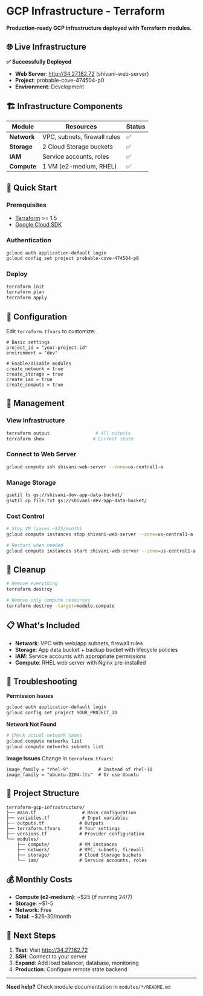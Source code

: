 # GCP Infrastructure - Terraform

**Production-ready GCP infrastructure deployed with Terraform modules.**

## 🌐 Live Infrastructure

**✅ Successfully Deployed**
- **Web Server**: http://34.27.182.72 (shivani-web-server)
- **Project**: probable-cove-474504-p0
- **Environment**: Development

## 🏗️ Infrastructure Components

| Module | Resources | Status |
|--------|-----------|--------|
| **Network** | VPC, subnets, firewall rules | ✅ |
| **Storage** | 2 Cloud Storage buckets | ✅ |
| **IAM** | Service accounts, roles | ✅ |
| **Compute** | 1 VM (e2-medium, RHEL) | ✅ |

## 🚀 Quick Start

### Prerequisites
- [Terraform](https://terraform.io/downloads) >= 1.5
- [Google Cloud SDK](https://cloud.google.com/sdk/docs/install)

### Authentication
```bash
gcloud auth application-default login
gcloud config set project probable-cove-474504-p0
```

### Deploy
```bash
terraform init
terraform plan
terraform apply
```

## 📝 Configuration

Edit `terraform.tfvars` to customize:

```hcl
# Basic settings
project_id = "your-project-id"
environment = "dev"

# Enable/disable modules
create_network = true
create_storage = true
create_iam = true
create_compute = true
```

## 🔧 Management

### View Infrastructure
```bash
terraform output                 # All outputs
terraform show                  # Current state
```

### Connect to Web Server
```bash
gcloud compute ssh shivani-web-server --zone=us-central1-a
```

### Manage Storage
```bash
gsutil ls gs://shivani-dev-app-data-bucket/
gsutil cp file.txt gs://shivani-dev-app-data-bucket/
```

### Cost Control
```bash
# Stop VM (saves ~$25/month)
gcloud compute instances stop shivani-web-server --zone=us-central1-a

# Restart when needed
gcloud compute instances start shivani-web-server --zone=us-central1-a
```

## 🧹 Cleanup

```bash
# Remove everything
terraform destroy

# Remove only compute resources
terraform destroy -target=module.compute
```

## 📋 What's Included

- **Network**: VPC with web/app subnets, firewall rules
- **Storage**: App data bucket + backup bucket with lifecycle policies
- **IAM**: Service accounts with appropriate permissions
- **Compute**: RHEL web server with Nginx pre-installed

## 🔧 Troubleshooting

**Permission Issues**
```bash
gcloud auth application-default login
gcloud config set project YOUR_PROJECT_ID
```

**Network Not Found**
```bash
# Check actual network names
gcloud compute networks list
gcloud compute networks subnets list
```

**Image Issues**
Change in `terraform.tfvars`:
```hcl
image_family = "rhel-9"           # Instead of rhel-10
image_family = "ubuntu-2204-lts"  # Or use Ubuntu
```

## 📁 Project Structure

```
terraform-gcp-infrastructure/
├── main.tf                 # Main configuration
├── variables.tf            # Input variables
├── outputs.tf             # Outputs
├── terraform.tfvars       # Your settings
├── versions.tf            # Provider configuration
└── modules/
    ├── compute/           # VM instances
    ├── network/           # VPC, subnets, firewall
    ├── storage/           # Cloud Storage buckets
    └── iam/               # Service accounts, roles
```

## 💰 Monthly Costs

- **Compute (e2-medium)**: ~$25 (if running 24/7)
- **Storage**: ~$1-5
- **Network**: Free
- **Total**: ~$26-30/month

## 🚀 Next Steps

1. **Test**: Visit http://34.27.182.72
2. **SSH**: Connect to your server
3. **Expand**: Add load balancer, database, monitoring
4. **Production**: Configure remote state backend

---

**Need help?** Check module documentation in `modules/*/README.md`